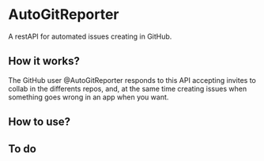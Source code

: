# AutoGitReporter
A restAPI for automated issues creating in GitHub.

## How it works?
The GitHub user @AutoGitReporter responds to this API accepting invites to collab in the differents repos, and, at the same time creating issues when something goes wrong in an app when you want.

## How to use?


## To do


